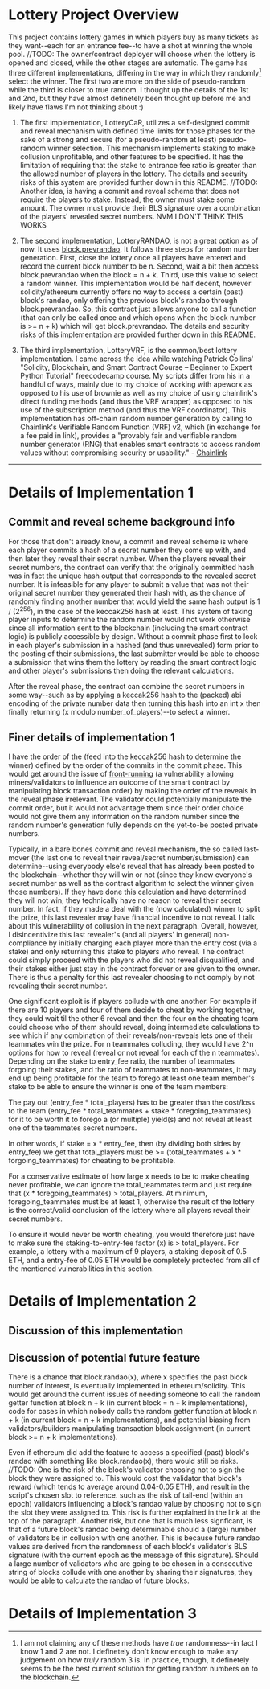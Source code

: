 # Lottery Project Overview

This project contains lottery games in which players buy as many tickets as they want--each for an entrance fee--to have a shot at winning the whole pool. //TODO: The owner/contract deployer will choose when the lottery is opened and closed, while the other stages are automatic. 
The game has three different implementations, differing in the way in which they randomly[^1] select the winner. The first two are more on the side of pseudo-random while the third is closer to true random. I thought up the details of the 1st and 2nd, but they have almost definetely been thought up before me and likely have flaws I'm not thinking about :)

1. The first implementation, LotteryCaR, utilizes a self-designed commit and reveal mechanism with defined time limits for those phases for the sake of a strong and secure (for a pseudo-random at least) pseudo-random winner selection. This mechanism implements staking to make collusion unprofitable, and other features to be specified. It has the limitation of requiring that the stake to entrance fee ratio is greater than the allowed number of players in the lottery. The details and security risks of this system are provided further down in this README. //TODO: Another idea, is having a commit and reveal scheme that does not require the players to stake. Instead, the owner must stake some amount. The owner must provide their BLS signature over a combination of the players' revealed secret numbers. NVM I DON'T THINK THIS WORKS

2. The second implementation, LotteryRANDAO, is not a great option as of now. It uses [block.prevrandao](https://soliditydeveloper.com/prevrandao). It follows three steps for random number generation. First, close the lottery once all players have entered and record the current block number to be n. Second, wait a bit then access block.prevrandao when the block = n + k. Third, use this value to select a random winner. This implementation would be half decent, however solidity/ethereum currently offers no way to access a certain (past) block's randao, only offering the previous block's randao through block.prevrandao. So, this contract just allows anyone to call a function (that can only be called once and which opens when the block number is >= n + k) which will get block.prevrandao. The details and security risks of this implementation are provided further down in this README. 

3. The third implementation, LotteryVRF, is the common/best lottery implementation. I came across the idea while watching Patrick Collins' "Solidity, Blockchain, and Smart Contract Course – Beginner to Expert Python Tutorial" freecodecamp course. My scripts differ from his in a handful of ways, mainly due to my choice of working with apeworx as opposed to his use of brownie as well as my choice of using chainlink's direct funding methods (and thus the VRF wrapper) as opposed to his use of the subscription method (and thus the VRF coordinator). This implementation has off-chain random number generation by calling to Chainlink's Verifiable Random Function (VRF) v2, which (in exchange for a fee paid in link), provides a "provably fair and verifiable random number generator (RNG) that enables smart contracts to access random values without compromising security or usability." - [Chainlink](https://docs.chain.link/vrf)

***

# Details of Implementation 1

## Commit and reveal scheme background info

For those that don't already know, a commit and reveal scheme is where each player commits a hash of a secret number they come up with, and then later they reveal their secret number. When the players reveal their secret numbers, the contract can verify that the originally committed hash was in fact the unique hash output that corresponds to the revealed secret number. It is infeasible for any player to submit a value that was not their original secret number they generated their hash with, as the chance of randomly finding another number that would yield the same hash output is 1 / (2<sup>256</sup>), in the case of the keccak256 hash at least. This system of taking player inputs to determine the random number would not work otherwise since all information sent to the blockchain (including the smart contract logic) is publicly accessible by design. Without a commit phase first to lock in each player's submission in a hashed (and thus unrevealed) form prior to the posting of their submissions, the last submitter would be able to choose a submission that wins them the lottery by reading the smart contract logic and other player's submissions then doing the relevant calculations.

After the reveal phase, the contract can combine the secret numbers in some way--such as by applying a keccak256 hash to the (packed) abi encoding of the private number data then turning this hash into an int x then finally returning (x modulo number_of_players)--to select a winner. 

## Finer details of implementation 1

I have the order of the (feed into the keccak256 hash to determine the winner) defined by the order of the commits in the commit phase. This would get around the issue of [front-running](https://hacken.io/discover/front-running/) (a vulnerability allowing miners/validators to influence an outcome of the smart contract by manipulating block transaction order) by making the order of the reveals in the reveal phase irrelevant. The validator could potentially manipulate the commit order, but it would not advantage them since their order choice would not give them any information on the random number since the random number's generation fully depends on the yet-to-be posted private numbers.

Typically, in a bare bones commit and reveal mechanism, the so called last-mover (the last one to reveal their reveal/secret number/submission) can determine--using everybody else's reveal that has already been posted to the blockchain--whether they will win or not (since they know everyone's secret number as well as the contract algorithm to select the winner given those numbers). If they have done this calculation and have determined they will not win, they technically have no reason to reveal their secret number. In fact, if they made a deal with the (now calculated) winner to split the prize, this last revealer may have financial incentive to not reveal. I talk about this vulnerability of collusion in the next paragraph. Overall, however, I disincentivize this last revealer's (and all players' in general) non-compliance by initially charging each player more than the entry cost (via a stake) and only returning this stake to players who reveal. The contract could simply proceed with the players who did not reveal disqualified, and their stakes either just stay in the contract forever or are given to the owner. There is thus a penalty for this last revealer choosing to not comply by not revealing their secret number.

One significant exploit is if players collude with one another. For example if there are 10 players and four of them decide to cheat by working together, they could wait til the other 6 reveal and then the four on the cheating team could choose who of them should reveal, doing intermediate calculations to see which if any combination of their reveals/non-reveals lets one of their teammates win the prize. For n teammates colluding, they would have 2^n options for how to reveal (reveal or not reveal for each of the n teammates). Depending on the stake to entry_fee ratio, the number of teammates forgoing their stakes, and the ratio of teammates to non-teammates, it may end up being profitable for the team to forego at least one team member's stake to be able to ensure the winner is one of the team members:

The pay out (entry_fee * total_players) has to be greater than the cost/loss to the team (entry_fee * total_teammates + stake * foregoing_teammates) for it to be worth it to forego a (or multiple) yield(s) and not reveal at least one of the teammates secret numbers.

In other words, if stake = x * entry_fee, then (by dividing both sides by entry_fee) we get that total_players must be >= (total_teammates + x * forgoing_teammates) for cheating to be profitable.

For a conservative estimate of how large x needs to be to make cheating never profitable, we can ignore the total_teammates term and just require that (x * foregoing_teammates) > total_players. At minimum, foregoing_teammates must be at least 1, otherwise the result of the lottery is the correct/valid conclusion of the lottery where all players reveal their secret numbers.

To ensure it would never be worth cheating, you would therefore just have to make sure the staking-to-entry-fee factor (x) is > total_players. For example, a lottery with a maximum of 9 players, a staking deposit of 0.5 ETH, and a entry-fee of 0.05 ETH would be completely protected from all of the mentioned vulnerabilities in this section.

# Details of Implementation 2

## Discussion of this implementation


## Discussion of potential future feature

There is a chance that block.randao(x), where x specifies the past block number of interest, is eventually implemented in ethereum/solidity. This would get around the current issues of needing someone to call the random getter function at block n + k (in current block = n + k implementations), code for cases in which nobody calls the random getter function at block n + k (in current block = n + k implementations), and potential biasing from validators/builders manipulating transaction block assignment (in current block >= n + k implementations).

Even if ethereum did add the feature to access a specified (past) block's randao with something like block.randao(x), there would still be risks. 
//TODO: One is the risk of the block's validator choosing not to sign the block they were assigned to. This would cost the validator that block's reward (which tends to average around 0.04-0.05 ETH), and result in the script's chosen slot to reference. such as the risk of tail-end (within an epoch) validators influencing a block's randao value by choosing not to sign the slot they were assigned to. This risk is further explained in the link at the top of the paragraph. Another risk, but one that is much less signficant, is that of a future block's randao being determinable should a (large) number of validators be in collusion with one another. This is because future randao values are derived from the randomness of each block's validator's BLS signature (with the current epoch as the message of this signature). Should a large number of validators who are going to be chosen in a consecutive string of blocks collude with one another by sharing their signatures, they would be able to calculate the randao of future blocks.


# Details of Implementation 3



[^1]: I am not claiming any of these methods have *true* randomness--in fact I know 1 and 2 are not. I definetely don't know enough to make any judgement on how *truly* random 3 is. In practice, though, it definetely seems to be the best current solution for getting random numbers on to the blockchain.